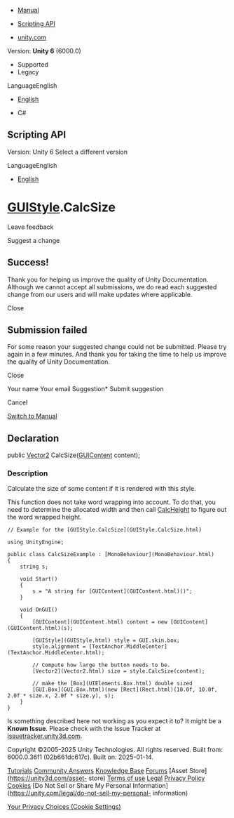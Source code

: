 [ ]()

  * [Manual](../Manual/index.html)
  * [Scripting API](../ScriptReference/index.html)

  * [unity.com](https://unity.com/)

Version: **Unity 6** (6000.0)

  * Supported
  * Legacy

LanguageEnglish

  * [English]()

  * C#

[ ](https://docs.unity3d.com)

## Scripting API

Version: Unity 6 Select a different version

LanguageEnglish

  * [English]()

#  [GUIStyle](GUIStyle.html).CalcSize

Leave feedback

Suggest a change

## Success!

Thank you for helping us improve the quality of Unity Documentation. Although
we cannot accept all submissions, we do read each suggested change from our
users and will make updates where applicable.

Close

## Submission failed

For some reason your suggested change could not be submitted. Please <a>try
again</a> in a few minutes. And thank you for taking the time to help us
improve the quality of Unity Documentation.

Close

Your name Your email Suggestion* Submit suggestion

Cancel

[Switch to Manual](../Manual/class-GUIStyle.html "Go to GUIStyle Component in
the Manual")

## Declaration

public [Vector2](Vector2.html) CalcSize([GUIContent](GUIContent.html)
content);

### Description

Calculate the size of some content if it is rendered with this style.

This function does not take word wrapping into account. To do that, you need
to determine the allocated width and then call
[CalcHeight](GUIStyle.CalcHeight.html) to figure out the word wrapped height.

    
    
    // Example for the [GUIStyle.CalcSize](GUIStyle.CalcSize.html)  
      
    using UnityEngine;  
      
    public class CalcSizeExample : [MonoBehaviour](MonoBehaviour.html)
    {
        string s;  
      
        void Start()
        {
            s = "A string for [GUIContent](GUIContent.html)()";
        }  
      
        void OnGUI()
        {
            [GUIContent](GUIContent.html) content = new [GUIContent](GUIContent.html)(s);  
      
            [GUIStyle](GUIStyle.html) style = GUI.skin.box;
            style.alignment = [TextAnchor.MiddleCenter](TextAnchor.MiddleCenter.html);  
      
            // Compute how large the button needs to be.
            [Vector2](Vector2.html) size = style.CalcSize(content);  
      
            // make the [Box](UIElements.Box.html) double sized
            [GUI.Box](GUI.Box.html)(new [Rect](Rect.html)(10.0f, 10.0f, 2.0f * size.x, 2.0f * size.y), s);
        }
    }
    

Is something described here not working as you expect it to? It might be a
**Known Issue**. Please check with the Issue Tracker at
[issuetracker.unity3d.com](https://issuetracker.unity3d.com).

Copyright ©2005-2025 Unity Technologies. All rights reserved. Built from:
6000.0.36f1 (02b661dc617c). Built on: 2025-01-14.

[Tutorials](https://unity3d.com/learn) [Community
Answers](https://answers.unity3d.com) [Knowledge
Base](https://support.unity3d.com/hc/en-us)
[Forums](https://forum.unity3d.com) [Asset Store](https://unity3d.com/asset-
store) [Terms of use](https://docs.unity3d.com/Manual/TermsOfUse.html)
[Legal](https://unity.com/legal) [Privacy
Policy](https://unity.com/legal/privacy-policy)
[Cookies](https://unity.com/legal/cookie-policy) [Do Not Sell or Share My
Personal Information](https://unity.com/legal/do-not-sell-my-personal-
information)

[Your Privacy Choices (Cookie Settings)](javascript:void\(0\);)


